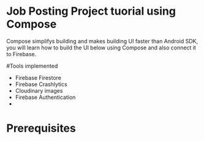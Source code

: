 # Job Posting Project tuorial using Compose
Compose simplifys building and makes building UI faster than Android SDK, you will learn how to build the UI below using Compose and also connect it to Firebase.

#Tools implemented
- Firebase Firestore
- Firebase Crashlytics
- Cloudinary images
- Firebase Authentication
- 

# Prerequisites